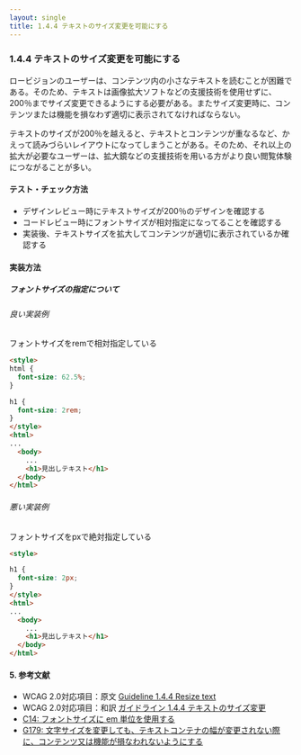```yaml
---
layout: single
title: 1.4.4 テキストのサイズ変更を可能にする
---
```


### 1.4.4 テキストのサイズ変更を可能にする

ロービジョンのユーザーは、コンテンツ内の小さなテキストを読むことが困難である。そのため、テキストは画像拡大ソフトなどの支援技術を使用せずに、200％までサイズ変更できるようにする必要がある。またサイズ変更時に、コンテンツまたは機能を損なわず適切に表示されてなければならない。

テキストのサイズが200％を越えると、テキストとコンテンツが重なるなど、かえって読みづらいレイアウトになってしまうことがある。そのため、それ以上の拡大が必要なユーザーは、拡大鏡などの支援技術を用いる方がより良い閲覧体験につながることが多い。

#### テスト・チェック方法

- デザインレビュー時にテキストサイズが200％のデザインを確認する
- コードレビュー時にフォントサイズが相対指定になってることを確認する
- 実装後、テキストサイズを拡大してコンテンツが適切に表示されているか確認する

#### 実装方法

##### フォントサイズの指定について

###### 良い実装例

フォントサイズをremで相対指定している

```html
<style>
html {
  font-size: 62.5%;
}

h1 {
  font-size: 2rem;
}
</style>
<html>
...
  <body>
    ...
    <h1>見出しテキスト</h1>
  </body>
</html>
```

###### 悪い実装例

フォントサイズをpxで絶対指定している

```html
<style>

h1 {
  font-size: 2px;
}
</style>
<html>
...
  <body>
    ...
    <h1>見出しテキスト</h1>
  </body>
</html>
```

#### 5. 参考文献

- WCAG 2.0対応項目：原文 [Guideline 1.4.4 Resize text](https://www.w3.org/TR/2008/REC-WCAG20-20081211/#visual-audio-contrast-scale)
- WCAG 2.0対応項目：和訳 [ガイドライン 1.4.4 テキストのサイズ変更](http://waic.jp/docs/WCAG20/Overview.html#visual-audio-contrast-scale)
- [C14: フォントサイズに em 単位を使用する](https://waic.jp/docs/WCAG-TECHS/C14.html)
- [G179: 文字サイズを変更しても、テキストコンテナの幅が変更されない際に、コンテンツ又は機能が損なわれないようにする](https://waic.jp/docs/WCAG-TECHS/G179.html)

